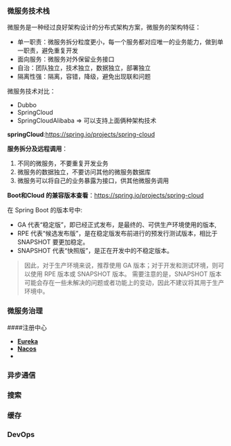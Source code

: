 ### 微服务技术栈

微服务是一种经过良好架构设计的分布式架构方案，微服务的架构特征：
- 单一职责：微服务拆分粒度更小，每一个服务都对应唯一的业务能力，做到单一职责，避免重复开发
- 面向服务：微服务对外保留业务接口
- 自治：团队独立，技术独立，数据独立，部署独立
- 隔离性强：隔离，容错，降级，避免出现联和问题

微服务技术对比：
- Dubbo
- SpringCloud
- SpringCloudAlibaba => 可以支持上面俩种架构技术

**springCloud**:<https://spring.io/projects/spring-cloud>

**服务拆分及远程调用**：
1. 不同的微服务，不要重复开发业务
2. 微服务的数据独立，不要访问其他的微服务数据库
3. 微服务可以将自己的业务暴露为接口，供其他微服务调用

**Boot和Cloud 的兼容版本查看**：<https://spring.io/projects/spring-cloud>

在 Spring Boot 的版本号中:
- GA 代表“稳定版”，即已经正式发布，是最终的、可供生产环境使用的版本,
- RPE 代表“候选发布版”，是在稳定版发布前进行的预发行测试版本，相比于 SNAPSHOT 要更加稳定。
- SNAPSHOT 代表“快照版”，是正在开发中的不稳定版本。
>因此，对于生产环境来说，推荐使用 GA 版本；对于开发和测试环境，则可以使用 RPE 版本或 SNAPSHOT 版本。
需要注意的是，SNAPSHOT 版本可能会存在一些未解决的问题或者功能上的变动，因此不建议将其用于生产环境中。



### 微服务治理
####注册中心
- [**Eureka**](文档/服务治理/1.1.注册中心-eureka.md)
- [**Nacos**](文档/服务治理/1.2.注册中心-nacos.md)
- 




### 异步通信

### 搜索

### 缓存

### DevOps
